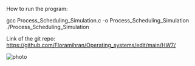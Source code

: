 How to run the program:

 gcc Process_Scheduling_Simulation.c -o Process_Scheduling_Simulation
 ./Process_Scheduling_Simulation
 

Link of the git repo:
https://github.com/Floramihran/Operating_systems/edit/main/HW7/

![photo]([HW7/1234.png](https://github.com/Floramihran/Operating_systems/blob/main/HW7/1234.png))
